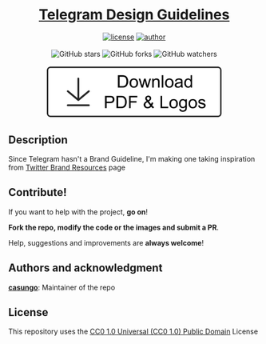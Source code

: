 <h1 align="center">
<a href="https://casungo.github.io/telegramdesign">Telegram Design Guidelines</a>
</h1>

<p align="center">
<a href="https://creativecommons.org/publicdomain/zero/1.0/"><img alt="license" src="https://img.shields.io/github/license/casungo/telegramdesign"/></a>
<a href="https://casungo.github.io/telegramdesign"><img alt="author" src="https://img.shields.io/badge/author-casungo-red"/></a>
<br>
<br>
<img alt="GitHub stars" src="https://img.shields.io/github/stars/casungo/telegramdesign?style=social">
<img alt="GitHub forks" src="https://img.shields.io/github/forks/casungo/telegramdesign?style=social">
<img alt="GitHub watchers" src="https://img.shields.io/github/watchers/casungo/telegramdesign?style=social">
<br>
<br>
<a href="https://github.com/casungo/telegramdesign/releases/download/v1.0/v1.0.zip">
<img src="download.svg" alt="Download zip" width="350px">
</a>
</p>


## Description
Since Telegram hasn't a Brand Guideline, I'm making one taking inspiration from <a href="https://about.twitter.com/en_us/company/brand-resources.html">Twitter Brand Resources</a> page


## Contribute!
If you want to help with the project, **go on**!

**Fork the repo, modify the code or the images and submit a PR**.

Help, suggestions and improvements are **always welcome**!


## Authors and acknowledgment
**[casungo](https://casungo.github.io/casungo/)**: Maintainer of the repo


## License
This repository uses the [CC0 1.0 Universal (CC0 1.0) Public Domain](https://creativecommons.org/publicdomain/zero/1.0/) License
